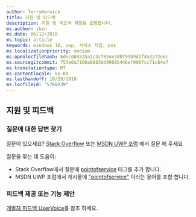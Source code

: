 ```yaml
---
author: TerryWarwick
title: 지원 및 피드백
description: 지원 및 피드백 파일을 포함합니다.
ms.author: jken
ms.date: 06/12/2018
ms.topic: article
keywords: windows 10, uwp, 서비스 지점, pos
ms.localizationpriority: medium
ms.openlocfilehash: 6decdd4325a1c3cf854e340799b9d2f4a3272e6c
ms.sourcegitcommit: 753e0a7160a88830d9908b446ef0907cc71c64e7
ms.translationtype: MT
ms.contentlocale: ko-KR
ms.lasthandoff: 10/29/2018
ms.locfileid: "5769239"
---
```

## <a name="support-and-feedback"></a>지원 및 피드백

### <a name="find-answers-to-your-questions"></a>질문에 대한 답변 찾기

질문이 있으세요? [Stack Overflow](https://aka.ms/pos-stackoverflow) 또는 [MSDN UWP 포럼](https://aka.ms/pos-msdn-uwpforum) 에서 질문 해 주세요

질문을 찾는 데 도움이:
- Stack Overflow에서 질문에 [pointofservice](https://aka.ms/pos-stackoverflow) 태그를 추가 합니다. 
- MSDN UWP 포럼에서 게시물에 ["pointofservice"](https://aka.ms/pos-msdn-uwpforum) 이라는 용어를 포함 합니다.

### <a name="make-feature-suggestions-or-give-feedback"></a>피드백 제공 또는 기능 제안
[개발자 피드백 UserVoice](https://wpdev.uservoice.com/forums/110705-universal-windows-platform?category_id=202594)를 참조 하세요.